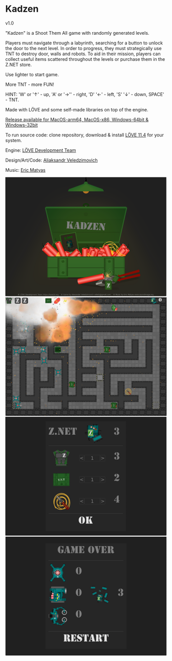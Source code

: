 # Kadzen

v1.0

"Kadzen" is a Shoot Them All game with randomly generated levels.

Players must navigate through a labyrinth, searching for a button to unlock the door to the next level. In order to progress, they must strategically use TNT to destroy door, walls and robots. To aid in their mission, players can collect useful items scattered throughout the levels or purchase them in the Z.NET store.

Use lighter to start game.

More TNT - more FUN!

HINT: 'W' or '↑' - up, 'A' or '→'' - right, 'D' '←' - left, 'S' '↓' - down, SPACE' - TNT.

Made with LÖVE and some self-made libraries on top of the engine.

[Release available for MacOS-arm64, MacOS-x86, Windows-64bit & Windows-32bit](https://github.com/schwarzbox/Kadzen/releases)

To run source code: clone repository, download & install [LÖVE 11.4](https://love2d.org) for your system.

Engine: [LÖVE Development Team](https://love2d.org/)

Design/Art/Code: [Aliaksandr Veledzimovich](https://twitter.com/veledzimovich)

Music: [Eric Matyas](https://soundimage.org)

![Screenshot](screenshot/screenshot1.png)
![Screenshot](screenshot/screenshot2.png)
![Screenshot](screenshot/screenshot3.png)
![Screenshot](screenshot/screenshot4.png)

